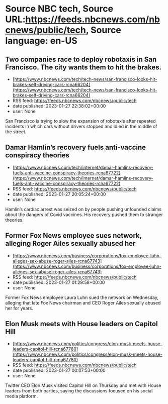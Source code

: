 # Source NBC tech, Source URL:https://feeds.nbcnews.com/nbcnews/public/tech, Source language: en-US

## Two companies race to deploy robotaxis in San Francisco. The city wants them to hit the brakes.
 - [https://www.nbcnews.com/tech/tech-news/san-francisco-looks-hit-brakes-self-driving-cars-rcna66204](https://www.nbcnews.com/tech/tech-news/san-francisco-looks-hit-brakes-self-driving-cars-rcna66204)
 - RSS feed: https://feeds.nbcnews.com/nbcnews/public/tech
 - date published: 2023-01-27 22:38:02+00:00
 - user: None

San Francisco is trying to slow the expansion of robotaxis after repeated incidents in which cars without drivers stopped and idled in the middle of the street.

## Damar Hamlin’s recovery fuels anti-vaccine conspiracy theories
 - [https://www.nbcnews.com/tech/internet/damar-hamlins-recovery-fuels-anti-vaccine-conspiracy-theories-rcna67722](https://www.nbcnews.com/tech/internet/damar-hamlins-recovery-fuels-anti-vaccine-conspiracy-theories-rcna67722)
 - RSS feed: https://feeds.nbcnews.com/nbcnews/public/tech
 - date published: 2023-01-27 20:05:24+00:00
 - user: None

Hamlin’s cardiac arrest was seized on by people pushing unfounded claims about the dangers of Covid vaccines. His recovery pushed them to stranger theories.

## Former Fox News employee sues network, alleging Roger Ailes sexually abused her
 - [https://www.nbcnews.com/business/corporations/fox-employee-luhn-alleges-sex-abuse-roger-ailes-rcna67743](https://www.nbcnews.com/business/corporations/fox-employee-luhn-alleges-sex-abuse-roger-ailes-rcna67743)
 - RSS feed: https://feeds.nbcnews.com/nbcnews/public/tech
 - date published: 2023-01-27 01:29:58+00:00
 - user: None

Former Fox News employee Laura Luhn sued the network on Wednesday, alleging that late Fox News chairman and CEO Roger Ailes sexually abused her for years.

## Elon Musk meets with House leaders on Capitol Hill
 - [https://www.nbcnews.com/politics/congress/elon-musk-meets-house-leaders-capitol-hill-rcna67780](https://www.nbcnews.com/politics/congress/elon-musk-meets-house-leaders-capitol-hill-rcna67780)
 - RSS feed: https://feeds.nbcnews.com/nbcnews/public/tech
 - date published: 2023-01-27 00:07:53+00:00
 - user: None

Twitter CEO Elon Musk visited Capitol Hill on Thursday and met with House leaders from both parties, saying the discussions focused on his social media platform.
